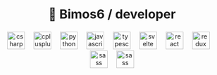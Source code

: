 <h1 align="center">🐉 Bimos6 / developer </h1>

###

<div align="center">
  <img src="https://skillicons.dev/icons?i=cs" height="40" alt="csharp logo"  />
  <img width="12" />
  <img src="https://skillicons.dev/icons?i=php" height="40" alt="cplusplus logo"  />
  <img width="12" />
  <img src="https://skillicons.dev/icons?i=py" height="40" alt="python logo"  />
  <img width="12" />
  <img src="https://skillicons.dev/icons?i=js" height="40" alt="javascript logo"  />
  <img width="12" />
  <img src="https://skillicons.dev/icons?i=vue" height="40" alt="typescript logo"  />
  <img width="12" />
  <img src="https://skillicons.dev/icons?i=jquery" height="40" alt="svelte logo"  />
  <img width="12" />
  <img src="https://skillicons.dev/icons?i=dotnet" height="40" alt="react logo"  />
  <img width="12" />
  <img src="https://skillicons.dev/icons?i=laravel" height="40" alt="redux logo"  />
  <img width="12" />
  <img src="https://skillicons.dev/icons?i=unity" height="40" alt="sass logo"  />
  <img width="12" />
  <img src="https://skillicons.dev/icons?i=vite" height="40" alt="sass logo"  />
</div>

###
